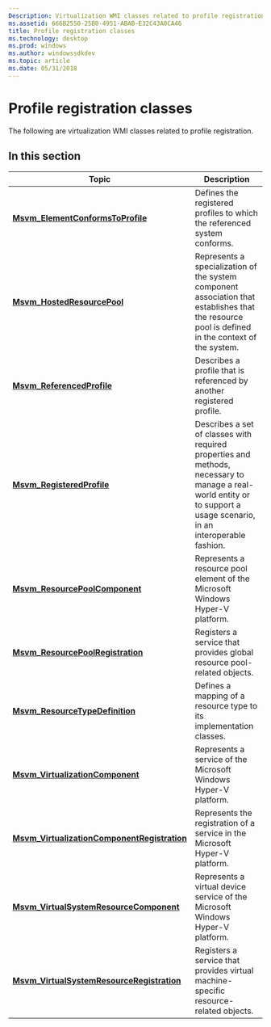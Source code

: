 ```yaml
---
Description: Virtualization WMI classes related to profile registration.
ms.assetid: 666B2550-25B0-4951-ABAB-E32C43A0CA46
title: Profile registration classes
ms.technology: desktop
ms.prod: windows
ms.author: windowssdkdev
ms.topic: article
ms.date: 05/31/2018
---
```


# Profile registration classes

The following are virtualization WMI classes related to profile registration.

## In this section



| Topic                                                                                                    | Description                                                                                                                                                                      |
|----------------------------------------------------------------------------------------------------------|----------------------------------------------------------------------------------------------------------------------------------------------------------------------------------|
| [**Msvm\_ElementConformsToProfile**](msvm-elementconformstoprofile.md)<br/>                       | Defines the registered profiles to which the referenced system conforms.<br/>                                                                                              |
| [**Msvm\_HostedResourcePool**](msvm-hostedresourcepool.md)<br/>                                   | Represents a specialization of the system component association that establishes that the resource pool is defined in the context of the system.<br/>                      |
| [**Msvm\_ReferencedProfile**](msvm-referencedprofile.md)<br/>                                     | Describes a profile that is referenced by another registered profile.<br/>                                                                                                 |
| [**Msvm\_RegisteredProfile**](msvm-registeredprofile.md)<br/>                                     | Describes a set of classes with required properties and methods, necessary to manage a real-world entity or to support a usage scenario, in an interoperable fashion.<br/> |
| [**Msvm\_ResourcePoolComponent**](msvm-resourcepoolcomponent.md)<br/>                             | Represents a resource pool element of the Microsoft Windows Hyper-V platform.<br/>                                                                                         |
| [**Msvm\_ResourcePoolRegistration**](msvm-resourcepoolregistration.md)<br/>                       | Registers a service that provides global resource pool-related objects.<br/>                                                                                               |
| [**Msvm\_ResourceTypeDefinition**](msvm-resourcetypedefinition.md)<br/>                           | Defines a mapping of a resource type to its implementation classes.<br/>                                                                                                   |
| [**Msvm\_VirtualizationComponent**](msvm-virtualizationcomponent.md)<br/>                         | Represents a service of the Microsoft Windows Hyper-V platform.<br/>                                                                                                       |
| [**Msvm\_VirtualizationComponentRegistration**](msvm-virtualizationcomponentregistration.md)<br/> | Represents the registration of a service in the Microsoft Hyper-V platform.<br/>                                                                                           |
| [**Msvm\_VirtualSystemResourceComponent**](msvm-virtualsystemresourcecomponent.md)<br/>           | Represents a virtual device service of the Microsoft Windows Hyper-V platform.<br/>                                                                                        |
| [**Msvm\_VirtualSystemResourceRegistration**](msvm-virtualsystemresourceregistration.md)<br/>     | Registers a service that provides virtual machine-specific resource-related objects.<br/>                                                                                  |



 

 

 




